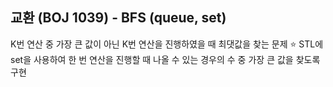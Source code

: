 ## 교환 (BOJ 1039) - BFS (queue, set)

K번 연산 중 가장 큰 값이 아닌 K번 연산을 진행하였을 때 최댓값을 찾는 문제
:star: STL에 set을 사용하여 한 번 연산을 진행할 때 나올 수 있는 경우의 수 중 가장 큰 값을 찾도록 구현
